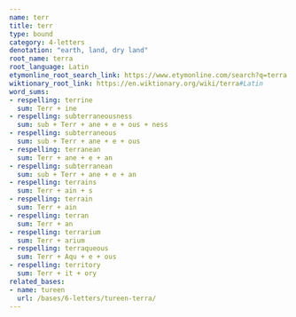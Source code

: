 ```yaml
---
name: terr
title: terr
type: bound
category: 4-letters
denotation: "earth, land, dry land"
root_name: terra
root_language: Latin
etymonline_root_search_link: https://www.etymonline.com/search?q=terra
wiktionary_root_link: https://en.wiktionary.org/wiki/terra#Latin
word_sums:
- respelling: terrine
  sum: Terr + ine
- respelling: subterraneousness
  sum: sub + Terr + ane + e + ous + ness
- respelling: subterraneous
  sum: sub + Terr + ane + e + ous
- respelling: terranean
  sum: Terr + ane + e + an
- respelling: subterranean
  sum: sub + Terr + ane + e + an
- respelling: terrains
  sum: Terr + ain + s
- respelling: terrain
  sum: Terr + ain
- respelling: terran
  sum: Terr + an
- respelling: terrarium
  sum: Terr + arium
- respelling: terraqueous
  sum: Terr + Aqu + e + ous
- respelling: territory
  sum: Terr + it + ory
related_bases:
- name: tureen
  url: /bases/6-letters/tureen-terra/
---
```

